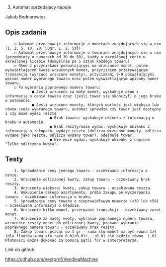 3. Automat sprzedajacy napoje

Jakub Bednarowicz


Opis zadania
------------------------------------------------------------------------------------------------------
        ○ Automat przechowuje informacje o monetach znajdujących się w nim (1, 2, 5, 10, 20, 50gr, 1, 2, 5zł) 
        ○ Automat przechowuje informacje o towarach znajdujących się w nim (przedmioty o numerach od 30 do 50), każdy o określonej cenie w określonej liczbie (domyślnie po 5 sztuk każdego towaru) 
        ○ Okno z przyciskami pozwalającymi na wrzucanie monet, polem wyświetlającym kwotę wrzuconych monet, przyciskiem przerywającym   transakcję (wyrzuca wrzucone monety), przyciskami 0-9 pozwalającymi wpisać numer wybranego towaru oraz polem wyświetlającym wpisany numer towaru. 
        ○ Po wybraniu poprawnego numeru towaru: 
                ■ Jeśli wrzucono za mało monet, wyskakuje okno z informacją o cenie towaru oraz (jeśli towar się skończył) o jego braku w automacie. 
                ■ Jeśli wrzucono monety, których wartość jest większa lub równa cenie wybranego towaru, automat sprawdza czy towar jest dostępny i czy może wydać resztę 
                        ● Brak towaru: wyskakuje okienko z informacją o braku w automacie.
                        ● Brak reszty/może wydać: wyskakuje okienko z informacją o zakupach, wydaje resztę (dolicza wrzucone monety, odlicza wydane jako reszta, odlicza wydany towar), odejmuje towar.
                        ● Nie może wydać: wyskakuje okienko z napisem "Tylko odliczona kwota". 
                    
Testy 
----------------------------------------------------------------------------------------------------------
        1. Sprawdzenie ceny jednego towaru - oczekiwana informacja o cenie.
        2. Wrzucenie odliczonej kwoty, zakup towaru - oczekiwany brak reszty. 
        3. Wrzucenie większej kwoty, zakup towaru - oczekiwana reszta. 
        4. Wykupienie całego asortymentu, próba zakupu po wyczerpaniu towaru - oczekiwana informacja o braku. 
        5. Sprawdzenie ceny towaru o nieprawidłowym numerze (<30 lub >50) - oczekiwana informacja o błędzie.
        6. Wrzucenie kilku monet, przerwanie transakcji - oczekiwany zwrot monet.
        7. Wrzucenie za małej kwoty, wybranie poprawnego numeru towaru, wrzucenie reszty monet do odliczonej kwoty, ponowne wybranie     poprawnego numeru towaru - oczekiwany brak reszty. 
        8. Zakup towaru płacąc po 1 gr - suma stu monet ma być równa 1zł (dla floatów suma sto razy 0.01+0.01+...+0.01 nie będzie równa  1.0). Płatności można dokonać za pomocą pętli for w interpreterze.
       


Link do github:

https://github.com/nextprof/VendingMachine